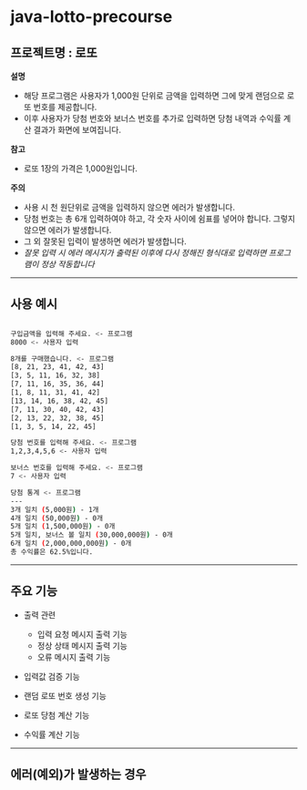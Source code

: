 # java-lotto-precourse

## 프로젝트명 : 로또
**설명**
- 해당 프로그램은 사용자가 1,000원 단위로 금액을 입력하면 그에 맞게 랜덤으로 로또 번호를 제공합니다.
- 이후 사용자가 당첨 번호와 보너스 번호를 추가로 입력하면 당첨 내역과 수익률 계산 결과가 화면에 보여집니다.

**참고**
- 로또 1장의 가격은 1,000원입니다.

**주의**
- 사용 시 천 원단위로 금액을 입력하지 않으면 에러가 발생합니다.
- 당첨 번호는 총 6개 입력하여야 하고, 각 숫자 사이에 쉼표를 넣어야 합니다. 그렇지 않으면 에러가 발생합니다.
- 그 외 잘못된 입력이 발생하면 에러가 발생합니다.
- *잘못 입력 시 에러 메시지가 출력된 이후에 다시 정해진 형식대로 입력하면 프로그램이 정상 작동합니다*

---
## 사용 예시
``` bash

구입금액을 입력해 주세요. <- 프로그램
8000 <- 사용자 입력

8개를 구매했습니다. <- 프로그램
[8, 21, 23, 41, 42, 43]
[3, 5, 11, 16, 32, 38]
[7, 11, 16, 35, 36, 44]
[1, 8, 11, 31, 41, 42]
[13, 14, 16, 38, 42, 45]
[7, 11, 30, 40, 42, 43]
[2, 13, 22, 32, 38, 45]
[1, 3, 5, 14, 22, 45]

당첨 번호를 입력해 주세요. <- 프로그램
1,2,3,4,5,6 <- 사용자 입력

보너스 번호를 입력해 주세요. <- 프로그램
7 <- 사용자 입력

당첨 통계 <- 프로그램
---
3개 일치 (5,000원) - 1개
4개 일치 (50,000원) - 0개
5개 일치 (1,500,000원) - 0개
5개 일치, 보너스 볼 일치 (30,000,000원) - 0개
6개 일치 (2,000,000,000원) - 0개
총 수익률은 62.5%입니다.

```
---
## 주요 기능
- 출력 관련
    - 입력 요청 메시지 출력 기능
    - 정상 상태 메시지 출력 기능
    - 오류 메시지 출력 기능

- 입력값 검증 기능

- 랜덤 로또 번호 생성 기능

- 로또 당첨 계산 기능
- 수익률 계산 기능
---
## 에러(예외)가 발생하는 경우

